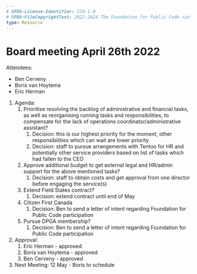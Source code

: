 ```yaml
---
# SPDX-License-Identifier: CC0-1.0
# SPDX-FileCopyrightText: 2022-2024 The Foundation for Public Code <info@publiccode.net>
type: Resource
---
```


# Board meeting April 26th 2022

Attendees:

* Ben Cerveny
* Boris van Hoytema
* Eric Herman

1. Agenda:
   1. Prioritise resolving the backlog of administrative and financial tasks, as well as reorganising running tasks and responsibilities, to compensate for the lack of operations coordinator/administrative assistant?
      1. Decision: this is our highest priority for the moment, other responsibilities which can wait are lower priority
      2. Decision: staff to pursue arrangements with Tentoo for HR and potentially other service providers based on list of tasks which had fallen to the CEO
   2. Approve additional budget to get external legal and HR/admin support for the above mentioned tasks?
      1. Decision: staff to obtain costs and get approval from one director before engaging the service(s)
   3. Extend Field States contract?
      1. Decision: extend contract until end of May
   4. Citizen First Canada
      1. Decision: Ben to send a letter of intent regarding Foundation for Public Code participation
   5. Pursue DPGA membership?
      1. Decision: Ben to send a letter of intent regarding Foundation for Public Code participation
2. Approval:
   1. Eric Herman - approved
   2. Boris van Hoytema - approved
   3. Ben Cerveny - approved
3. Next Meeting: 12 May - Boris to schedule
